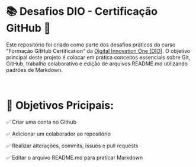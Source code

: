 # 📚 Desafios DIO - Certificação GitHub 🚀
Este repositório foi criado como parte dos desafios práticos do curso "Formação GitHub Certification" da [Digital Innovation One (DIO)](https://www.dio.me/). O objetivo principal deste projeto é colocar em prática conceitos essenciais sobre Git, GitHub, trabalho colaborativo e edição de arquivos README.md utilizando padrões de Markdown.

<br />

# 🎯 Objetivos Pricipais:
✅ Criar uma conta no Github

✅ Adicionar um colaborador ao repositório

✅ Realizar alterações, commits, issues e pull requests

✅ Editar o arquivo README.md para praticar Markdown<br />

<br />